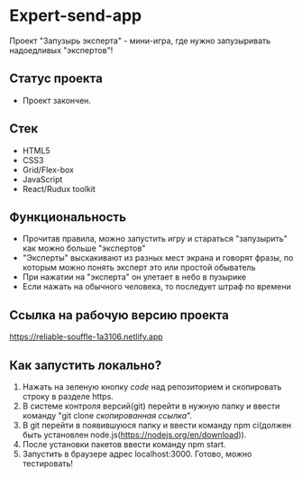 # Expert-send-app
Проект "Запузырь эксперта" - мини-игра, где нужно запузыривать надоедливых "экспертов"!

## Статус проекта
- Проект закончен.

## Стек
- HTML5
- CSS3
- Grid/Flex-box
- JavaScript
- React/Rudux toolkit

## Функциональность
- Прочитав правила, можно запустить игру и стараться "запузырить" как можно больше "экспертов"
- "Эксперты" выскакивают из разных мест экрана и говорят фразы, по которым можно понять эксперт это или простой обыватель
- При нажатии на "эксперта" он улетает в небо в пузырике
- Если нажать на обычного человека, то последует штраф по времени

## Ссылка на рабочую версию проекта
https://reliable-souffle-1a3106.netlify.app
## Как запустить локально?
1) Нажать на зеленую кнопку *code* над репозиторием и скопировать строку в разделе https.
2) В системе контроля версий(git) перейти в нужную папку и ввести команду "git clone *скопированная ссылка*".
3) В git перейти в появившуюся папку и ввести команду npm ci(должен быть установлен node.js(https://nodejs.org/en/download)).
4) После установки пакетов ввести команду npm start.
5) Запустить в браузере адрес localhost:3000. Готово, можно тестировать!
